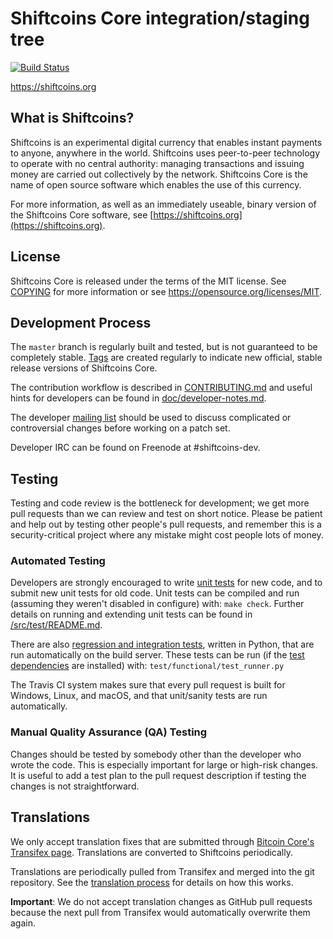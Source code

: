 Shiftcoins Core integration/staging tree
=====================================

[![Build Status](https://travis-ci.org/shiftcoins-project/shiftcoins.svg?branch=master)](https://travis-ci.org/shiftcoins-project/shiftcoins)

https://shiftcoins.org

What is Shiftcoins?
----------------

Shiftcoins is an experimental digital currency that enables instant payments to
anyone, anywhere in the world. Shiftcoins uses peer-to-peer technology to operate
with no central authority: managing transactions and issuing money are carried
out collectively by the network. Shiftcoins Core is the name of open source
software which enables the use of this currency.

For more information, as well as an immediately useable, binary version of
the Shiftcoins Core software, see [https://shiftcoins.org](https://shiftcoins.org).

License
-------

Shiftcoins Core is released under the terms of the MIT license. See [COPYING](COPYING) for more
information or see https://opensource.org/licenses/MIT.

Development Process
-------------------

The `master` branch is regularly built and tested, but is not guaranteed to be
completely stable. [Tags](https://github.com/shiftcoins-project/shiftcoins/tags) are created
regularly to indicate new official, stable release versions of Shiftcoins Core.

The contribution workflow is described in [CONTRIBUTING.md](CONTRIBUTING.md)
and useful hints for developers can be found in [doc/developer-notes.md](doc/developer-notes.md).

The developer [mailing list](https://groups.google.com/forum/#!forum/shiftcoins-dev)
should be used to discuss complicated or controversial changes before working
on a patch set.

Developer IRC can be found on Freenode at #shiftcoins-dev.

Testing
-------

Testing and code review is the bottleneck for development; we get more pull
requests than we can review and test on short notice. Please be patient and help out by testing
other people's pull requests, and remember this is a security-critical project where any mistake might cost people
lots of money.

### Automated Testing

Developers are strongly encouraged to write [unit tests](src/test/README.md) for new code, and to
submit new unit tests for old code. Unit tests can be compiled and run
(assuming they weren't disabled in configure) with: `make check`. Further details on running
and extending unit tests can be found in [/src/test/README.md](/src/test/README.md).

There are also [regression and integration tests](/test), written
in Python, that are run automatically on the build server.
These tests can be run (if the [test dependencies](/test) are installed) with: `test/functional/test_runner.py`

The Travis CI system makes sure that every pull request is built for Windows, Linux, and macOS, and that unit/sanity tests are run automatically.

### Manual Quality Assurance (QA) Testing

Changes should be tested by somebody other than the developer who wrote the
code. This is especially important for large or high-risk changes. It is useful
to add a test plan to the pull request description if testing the changes is
not straightforward.

Translations
------------

We only accept translation fixes that are submitted through [Bitcoin Core's Transifex page](https://www.transifex.com/projects/p/bitcoin/).
Translations are converted to Shiftcoins periodically.

Translations are periodically pulled from Transifex and merged into the git repository. See the
[translation process](doc/translation_process.md) for details on how this works.

**Important**: We do not accept translation changes as GitHub pull requests because the next
pull from Transifex would automatically overwrite them again.
